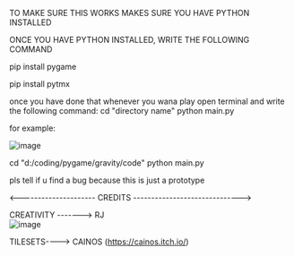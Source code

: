 TO MAKE SURE THIS WORKS MAKES SURE YOU HAVE PYTHON INSTALLED

ONCE YOU HAVE PYTHON INSTALLED, WRITE THE FOLLOWING COMMAND

  pip install pygame
  
  pip install pytmx

once you have done that whenever you wana play open terminal and write the following command:
  cd "directory name"
  python main.py

for example:
  
  ![image](https://github.com/TheeSmartKid/Gravity/assets/103258755/7ba4e781-33b8-4b81-afa0-26861a1b20c9)
  
  cd "d:/coding/pygame/gravity/code"
  python main.py

pls tell if u find a bug because this is just a prototype

<--------------------- CREDITS ------------------------------>

CREATIVITY -------> RJ  
![image](https://i.ytimg.com/vi/DLCOFFPW-JM/mqdefault.jpg)

TILESETS----> CAINOS (https://cainos.itch.io/)
